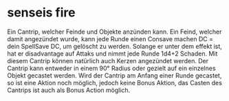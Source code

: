 # senseis fire
Ein Cantrip, welcher Feinde und Objekte anzünden kann.
Ein Feind, welcher damit angezündet wurde, kann jede Runde einen Consave machen DC = dein SpellSave DC, um gelöscht zu werden. Solange er unter dem effekt ist, hat er disadvantage auf Attaks und nimmt jede Runde 1d4+2 Schaden.
Mit diesem Cantrip können natürlich auch Kerzen angezündet werden. Der Cantrip kann entweder in einem 90° Radius oder gezielt auf ein einzelnes Objekt gecastet werden. Wird der Cantrip am Anfang einer Runde gecastet, so ist eine Aktion noch möglich, jedoch keine Bonus Aktion, das Casten des Cantrips ist auch als Bonus Action möglich.
